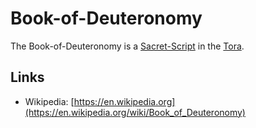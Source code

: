 # Book-of-Deuteronomy

The Book-of-Deuteronomy is a [Sacret-Script](14300001.md) in the [Tora](404.md).

## Links

- Wikipedia: [https://en.wikipedia.org](https://en.wikipedia.org/wiki/Book_of_Deuteronomy)
